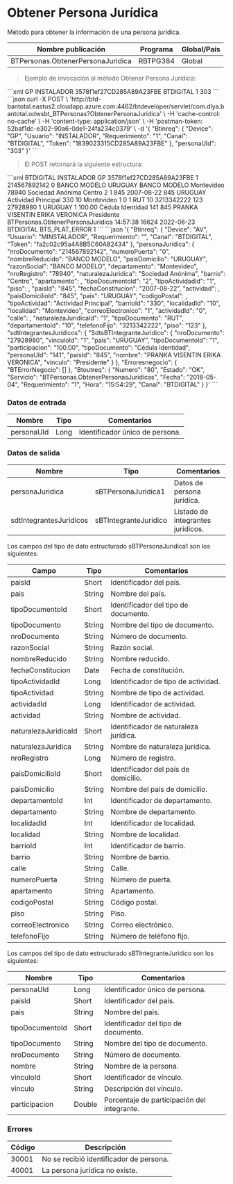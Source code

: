 # Obtener Persona Jurídica 

Método para obtener la información de una persona jurídica. 

Nombre publicación | Programa | Global/País 
--------- | ----------- | ----------- 
BTPersonas.ObtenerPersonaJuridica | RBTPG384 | Global 

> Ejemplo de invocación al método Obtener Persona Jurídica: 

<code-group> 
<code-block title="XML" active> 
```xml 
<soapenv:Envelope xmlns:soapenv="http://schemas.xmlsoap.org/soap/envelope/" xmlns:bts="http://uy.com.dlya.bantotal/BTSOA/"> 
   <soapenv:Header/> 
   <soapenv:Body> 
      <bts:BTPersonas.ObtenerPersonaJuridica> 
         <bts:Btinreq> 
            <bts:Device>GP</bts:Device> 
            <bts:Usuario>INSTALADOR</bts:Usuario> 
            <bts:Token>3578f1ef27CD285A89A23FBE</bts:Token> 
            <bts:Canal>BTDIGITAL</bts:Canal> 
            <bts:Requerimiento>1</bts:Requerimiento> 
         </bts:Btinreq> 
         <bts:personaUId>303</bts:personaUId> 
      </bts:BTPersonas.ObtenerPersonaJuridica> 
   </soapenv:Body> 
</soapenv:Envelope> 
``` 
</code-block> 

<code-block title="JSON"> 
```json 
curl -X POST \ 
	'http://btd-bantotal.eastus2.cloudapp.azure.com:4462/btdeveloper/servlet/com.dlya.bantotal.odwsbt_BTPersonas?ObtenerPersonaJuridica' \ 
	-H 'cache-control: no-cache' \ 
	-H 'content-type: application/json' \ 
	-H 'postman-token: 52baf1dc-e302-90a6-0de1-24fa234c0379' \ 
	-d '{ 
	"Btinreq": { 
		"Device": "GP", 
		"Usuario": "INSTALADOR", 
		"Requerimiento": "1", 
		"Canal": "BTDIGITAL", 
		"Token": "1839023315CD285A89A23FBE" 
	}, 
   "personaUId": "303" 
}' 
``` 
</code-block> 
</code-group> 

> El POST retornará la siguiente estructura: 

<code-group> 
<code-block title="XML" active> 
```xml 
<SOAP-ENV:Envelope xmlns:SOAP-ENV="http://schemas.xmlsoap.org/soap/envelope/" xmlns:xsd="http://www.w3.org/2001/XMLSchema" xmlns:SOAP-ENC="http://schemas.xmlsoap.org/soap/encoding/" xmlns:xsi="http://www.w3.org/2001/XMLSchema-instance"> 
   <SOAP-ENV:Body> 
      <BTPersonas.ObtenerPersonaJuridicaResponse xmlns="http://uy.com.dlya.bantotal/BTSOA/"> 
         <Btinreq> 
            <Canal>BTDIGITAL</Canal> 
            <Usuario>INSTALADOR</Usuario> 
            <Device>GP</Device> 
            <Token>3578f1ef27CD285A89A23FBE</Token> 
            <Requerimiento>1</Requerimiento> 
         </Btinreq> 
         <personaJuridica> 
            <nroDocumento>214567892142</nroDocumento> 
            <numeroPuerta>0</numeroPuerta> 
            <nombreReducido>BANCO MODELO</nombreReducido> 
            <paisDomicilio>URUGUAY</paisDomicilio> 
            <razonSocial>BANCO MODELO</razonSocial> 
            <departamento>Montevideo</departamento> 
            <nroRegistro>78940</nroRegistro> 
            <naturalezaJuridica>Sociedad Anónima</naturalezaJuridica> 
            <barrio>Centro</barrio> 
            <apartamento></apartamento> 
            <tipoDocumentoId>2</tipoDocumentoId> 
            <tipoActividadId>1</tipoActividadId> 
            <piso></piso> 
            <paisId>845</paisId> 
            <fechaConstitucion>2007-08-22</fechaConstitucion> 
            <actividad></actividad> 
            <paisDomicilioId>845</paisDomicilioId> 
            <pais>URUGUAY</pais> 
            <codigoPostal></codigoPostal> 
            <tipoActividad>Actividad Principal</tipoActividad> 
            <barrioId>330</barrioId> 
            <localidadId>10</localidadId> 
            <localidad>Montevideo</localidad> 
            <correoElectronico>1</correoElectronico> 
            <actividadId>0</actividadId> 
            <calle></calle> 
            <naturalezaJuridicaId>1</naturalezaJuridicaId> 
            <tipoDocumento>RUT</tipoDocumento> 
            <departamentoId>10</departamentoId> 
            <bts:telefonoFijo>3213342222</bts:telefonoFijo> 
            <bts:piso>123</bts:piso> 
         </personaJuridica> 
         <sdtIntegrantesJuridicos> 
            <SdtsBTIntegranteJuridico> 
               <nroDocumento>27928980</nroDocumento> 
               <vinculoId>1</vinculoId> 
               <pais>URUGUAY</pais> 
               <tipoDocumentoId>1</tipoDocumentoId> 
               <participacion>100.00</participacion> 
               <tipoDocumento>Cédula Identidad</tipoDocumento> 
               <personaUId>141</personaUId> 
               <paisId>845</paisId> 
               <nombre>PRANKA VISENTIN ERIKA VERONICA</nombre> 
               <vinculo>Presidente</vinculo> 
            </SdtsBTIntegranteJuridico> 
         </sdtIntegrantesJuridicos> 
         <Erroresnegocio></Erroresnegocio> 
         <Btoutreq> 
            <Servicio>BTPersonas.ObtenerPersonaJuridica</Servicio> 
            <Hora>14:57:38</Hora> 
            <Numero>16624</Numero> 
            <Fecha>2022-06-23</Fecha> 
            <Canal>BTDIGITAL</Canal> 
            <Estado>BTS_PLAT_ERROR</Estado> 
            <Requerimiento>1</Requerimiento> 
         </Btoutreq> 
      </BTPersonas.ObtenerPersonaJuridicaResponse> 
   </SOAP-ENV:Body> 
</SOAP-ENV:Envelope> 
``` 
</code-block> 

<code-block title="JSON"> 
```json 
'{ 
	"Btinreq": { 
		"Device": "AV", 
		"Usuario": "MINSTALADOR", 
		"Requerimiento": "", 
		"Canal": "BTDIGITAL", 
		"Token": "fa2c02c95a4A8B5C60A82434" 
	}, 
   "personaJuridica": { 
        "nroDocumento": "214567892142", 
        "numeroPuerta": "0", 
        "nombreReducido": "BANCO MODELO", 
        "paisDomicilio": "URUGUAY", 
        "razonSocial": "BANCO MODELO", 
        "departamento": "Montevideo", 
        "nroRegistro": "78940", 
        "naturalezaJuridica": "Sociedad Anónima", 
        "barrio": "Centro", 
        "apartamento": , 
        "tipoDocumentoId": "2", 
        "tipoActividadId": "1", 
        "piso": , 
        "paisId": "845", 
        "fechaConstitucion": "2007-08-22", 
        "actividad": , 
        "paisDomicilioId": "845", 
        "pais": "URUGUAY", 
        "codigoPostal": , 
        "tipoActividad": "Actividad Principal", 
        "barrioId": "330", 
        "localidadId": "10", 
        "localidad": "Montevideo", 
        "correoElectronico": "1", 
        "actividadId": "0", 
        "calle": , 
        "naturalezaJuridicaId": "1", 
        "tipoDocumento": "RUT", 
        "departamentoId": "10", 
        "telefonoFijo": "3213342222", 
        "piso": "123" 
    }, 
    "sdtIntegrantesJuridicos": { 
        "SdtsBTIntegranteJuridico": { 
            "nroDocumento": "27928980", 
            "vinculoId": "1", 
            "pais": "URUGUAY", 
            "tipoDocumentoId": "1", 
            "participacion": "100.00", 
            "tipoDocumento": "Cédula Identidad", 
            "personaUId": "141", 
            "paisId": "845", 
            "nombre": "PRANKA VISENTIN ERIKA VERONICA", 
            "vinculo": "Presidente" 
        } 
    }, 
   "Erroresnegocio": { 
      "BTErrorNegocio": [] 
   }, 
   "Btoutreq": { 
      "Numero": "80", 
      "Estado": "OK", 
      "Servicio": "BTPersonas.ObtenerPersonasJuridicas", 
      "Fecha": "2018-05-04", 
      "Requerimiento": "1", 
      "Hora": "15:54:29", 
      "Canal": "BTDIGITAL" 
   } 
}' 
``` 
</code-block> 
</code-group>  

### Datos de entrada 

Nombre | Tipo | Comentarios 
--------- | ----------- | ----------- 
personaUId | Long | Identificador único de persona. 

### Datos de salida 

Nombre | Tipo | Comentarios 
--------- | ----------- | -----------  
personaJuridica | sBTPersonaJuridica1 | Datos de persona jurídica. 
sdtIntegrantesJuridicos | sBTIntegranteJuridico | Listado de integrantes jurídicos. 

Los campos del tipo de dato estructurado sBTPersonaJuridica1 son los siguientes: 

Campo | Tipo | Comentarios 
--------- | ----------- | ----------- 
paisId | Short | Identificador del país. 
pais | String | Nombre del país. 
tipoDocumentoId | Short | Identificador del tipo de documento. 
tipoDocumento | String | Nombre del tipo de documento. 
nroDocumento | String | Número de documento. 
razonSocial | String | Razón social. 
nombreReducido | String | Nombre reducido. 
fechaConstitucion | Date | Fecha de constitución. 
tipoActividadId | Long | Identificador de tipo de actividad. 
tipoActividad | String | Nombre de tipo de actividad. 
actividadId | Long | Identificador de actividad. 
actividad | String | Nombre de actividad. 
naturalezaJuridicaId | Short | Identificador de naturaleza jurídica. 
naturalezaJuridica | String | Nombre de naturaleza jurídica. 
nroRegistro | Long | Número de registro. 
paisDomicilioId | Short | Identificador del país de domicilio. 
paisDomicilio | String | Nombre del país de domicilio. 
departamentoId | Int | Identificador de departamento. 
departamento | String | Nombre de departamento. 
localidadId | Int | Identificador de localidad. 
localidad | String | Nombre de localidad. 
barrioId | Int | Identificador de barrio. 
barrio | String | Nombre de barrio. 
calle | String | Calle. 
numeroPuerta | String | Número de puerta. 
apartamento | String | Apartamento. 
codigoPostal | String | Código postal. 
piso | String | Piso.   
correoElectronico | String | Correo electrónico.   
telefonoFijo | String | Número de teléfono fijo. 

Los campos del tipo de dato estructurado sBTIntegranteJuridico son los siguientes: 

Nombre | Tipo | Comentarios 
--------- | ----------- | ----------- 
personaUId | Long | Identificador único de persona. 
paisId | Short | Identificador del país. 
pais | String | Nombre del país. 
tipoDocumentoId | Short | Identificador del tipo de documento. 
tipoDocumento | String | Nombre del tipo de documento. 
nroDocumento | String | Número de documento. 
nombre | String | Nombre de la persona. 
vinculoId | Short | Identificador de vínculo. 
vinculo | String | Descripción del vínculo. 
participacion | Double | Porcentaje de participación del integrante. 

### Errores 

Código | Descripción 
--------- | ----------- 
30001 | No se recibió identificador de persona. 
40001 | La persona jurídica no existe. 

 
